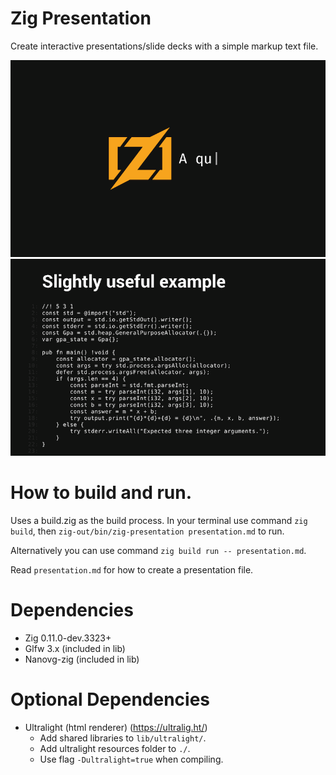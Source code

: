 # Zig Presentation
Create interactive presentations/slide decks with a simple markup text file.

![Example screenshot 1](assets/img/zig-presentation-shot-01.png)
![Example screenshot 2](assets/img/zig-presentation-shot-02.png)

# How to build and run.
Uses a build.zig as the build process. In your terminal use command `zig build`, then `zig-out/bin/zig-presentation presentation.md` to run.

Alternatively you can use command `zig build run -- presentation.md`.

Read `presentation.md` for how to create a presentation file.

# Dependencies
- Zig 0.11.0-dev.3323+
- Glfw 3.x (included in lib)
- Nanovg-zig (included in lib)

# Optional Dependencies
- Ultralight (html renderer) (https://ultralig.ht/)
  - Add shared libraries to `lib/ultralight/`.
  - Add ultralight resources folder to `./`.
  - Use flag `-Dultralight=true` when compiling.